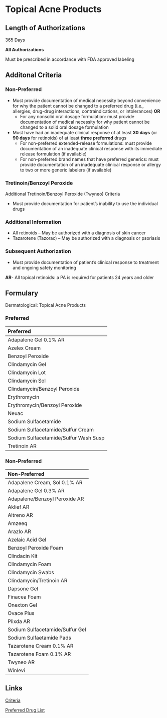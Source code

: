 # Topical Acne Products

## Length of Authorizations

365 Days

**All Authorizations**

Must be prescribed in accordance with FDA approved labeling

## Additonal Criteria

### Non-Preferred

-   Must provide documentation of medical necessity beyond convenience for why the patient cannot be changed to a preferred drug (i.e., allergies, drug-drug interactions, contraindications, or intolerances) **OR**
    -   For any nonsolid oral dosage formulation: must provide documentation of medical necessity for why patient cannot be changed to a solid oral dosage formulation
-   Must have had an inadequate clinical response of at least **30 days** (or **90 days** for retinoids) of at least **three preferred** drugs
    -   For non-preferred extended-release formulations: must provide documentation of an inadequate clinical response with its immediate release formulation (if available)
    -   For non-preferred brand names that have preferred generics: must provide documentation of an inadequate clinical response or allergy to two or more generic labelers (if available)

### Tretinoin/Benzoyl Peroxide

Additional Tretinoin/Benzoyl Peroxide (Twyneo) Criteria

-   Must provide documentation for patient’s inability to use the individual drugs

### Additional Information

-   All retinoids – May be authorized with a diagnosis of skin cancer
-   Tazarotene (Tazorac) – May be authorized with a diagnosis or psoriasis

### Subsequent Authorization

-   Must provide documentation of patient’s clinical response to treatment and ongoing safety monitoring

**AR**- All topical retinoids: a PA is required for patients 24 years and older

## Formulary

Dermatological: Topical Acne Products

### Preferred

| Preferred                             |
| :------------------------------------ |
| Adapalene Gel 0.1% AR                 |
| Azelex Cream                          |
| Benzoyl Peroxide                      |
| Clindamycin Gel                       |
| Clindamycin Lot                       |
| Clindamycin Sol                       |
| Clindamycin/Benzoyl Peroxide          |
| Erythromycin                          |
| Erythromycin/Benzoyl Peroxide         |
| Neuac                                 |
| Sodium Sulfacetamide                  |
| Sodium Sulfacetamide/Sulfur Cream     |
| Sodium Sulfacetamide/Sulfur Wash Susp |
| Tretinoin AR                          |

### Non-Preferred

| Non-Preferred                   |
| :------------------------------ |
| Adapalene Cream, Sol 0.1% AR    |
| Adapalene Gel 0.3% AR           |
| Adapalene/Benzoyl Peroxide AR   |
| Aklief AR                       |
| Altreno AR                      |
| Amzeeq                          |
| Arazlo AR                       |
| Azelaic Acid Gel                |
| Benzoyl Peroxide Foam           |
| Clindacin Kit                   |
| Clindamycin Foam                |
| Clindamycin Swabs               |
| Clindamycin/Tretinoin AR        |
| Dapsone Gel                     |
| Finacea Foam                    |
| Onexton Gel                     |
| Ovace Plus                      |
| Plixda AR                       |
| Sodium Sulfacetamide/Sulfur Gel |
| Sodium Sulfaetamide Pads        |
| Tazarotene Cream 0.1% AR        |
| Tazarotene Foam 0.1% AR         |
| Twyneo AR                       |
| Winlevi                         |

## Links

[Criteria](https://pharmacy.medicaid.ohio.gov/sites/default/files/20221001_UPDL_Criteria_APPROVED.pdf#page=47)

[Preferred Drug List](https://pharmacy.medicaid.ohio.gov/sites/default/files/20221001_UPDL_APPROVED_.pdf#page=19)
